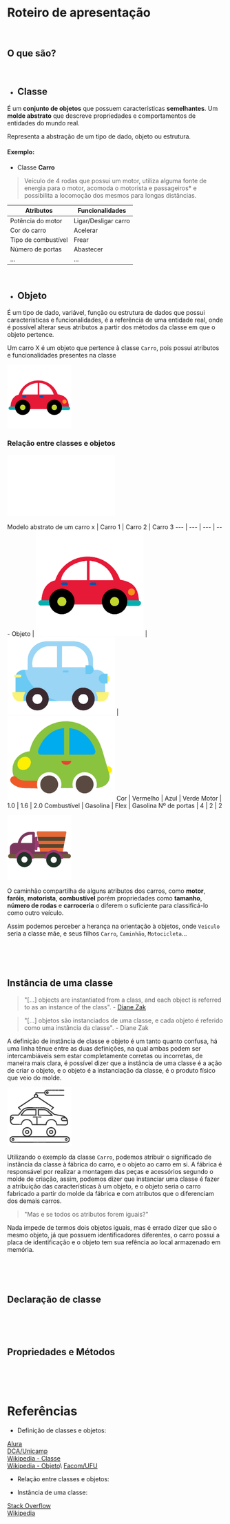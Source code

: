 # Roteiro de apresentação
<br>

## O que são?
<br>

- ## Classe
É um **conjunto de objetos** que possuem características **semelhantes**.
Um **molde abstrato** que descreve propriedades e comportamentos de entidades do mundo real.

Representa a abstração de um tipo de dado, objeto ou estrutura.

#### Exemplo:
- Classe **Carro**
> Veículo de 4 rodas que possui um motor, utiliza alguma fonte de
> energia para o motor, acomoda o motorista e passageiros* e possibilita
> a locomoção dos mesmos para longas distâncias.

**Atributos**       | **Funcionalidades**
---                 | ---
Potência do motor	| Ligar/Desligar carro
Cor do carro 		| Acelerar
Tipo de combustível	| Frear
Número de portas    | Abastecer
...                 | ...

<br>

- ## Objeto

É um tipo de dado, variável, função ou estrutura de dados que possui características e funcionalidades, é a referência de uma entidade real, onde é possível alterar seus atributos a partir dos métodos da classe em que o objeto pertence.

Um carro X é um objeto que pertence à classe `Carro`, pois possui atributos e funcionalidades presentes na classe

<img src="https://github.com/marlonangeli/pesquisa_poo-classes_e_objetos/blob/main/imagens/carro_vermelho.png" width=150x>

<br>

### Relação entre classes e objetos

<img src="https://github.com/marlonangeli/pesquisa_poo-classes_e_objetos/blob/main/imagens/class-carro.png" width=250x>

Modelo abstrato de um carro
x | Carro 1 | Carro 2 | Carro 3
--- | --- | --- | ---
Objeto | <img src="https://github.com/marlonangeli/pesquisa_poo-classes_e_objetos/blob/main/imagens/carro_vermelho.png" width=250x> | <img src="https://github.com/marlonangeli/pesquisa_poo-classes_e_objetos/blob/main/imagens/carro_azul.png" width=250x> | <img src="https://github.com/marlonangeli/pesquisa_poo-classes_e_objetos/blob/main/imagens/carro_verde.png" width=250x>
Cor | Vermelho | Azul | Verde
Motor | 1.0 | 1.6 | 2.0
Combustível | Gasolina | Flex | Gasolina
Nº de portas | 4 | 2 | 2


<img src="https://github.com/marlonangeli/pesquisa_poo-classes_e_objetos/blob/main/imagens/caminhao.png" width=150x>

O caminhão compartilha de alguns atributos dos carros, como **motor**, **faróis**, **motorista**, **combustível** porém propriedades como **tamanho**, **número de rodas** e **carroceria** o diferem o suficiente para classificá-lo como outro veículo.

Assim podemos perceber a herança na orientação à objetos, onde `Veiculo` seria a classe mãe, e seus filhos `Carro`, `Caminhão`, `Motocicleta`...

<br><br><br>

## Instância de uma classe

>"[...] objects are instantiated from a class, and each object is referred to as an instance of the class". - [Diane Zak](https://books.google.com.br/books?id=o_q5BwAAQBAJ&pg=PA552&dq=OOP%20instance%20terminology&hl=pt-BR&sa=X&redir_esc=y#v=onepage&q=OOP%20instance%20terminology&f=false)

>"[...] objetos são instanciados de uma classe, e cada objeto é referido como uma instância da classe". - Diane Zak

A definição de instância de classe e objeto é um tanto quanto confusa, há uma linha tênue entre as duas definições, na qual ambas podem ser intercambiáveis sem estar completamente corretas ou incorretas, de maneira mais clara, é possível dizer que a instância de uma classe é a ação de criar o objeto, e o objeto é a instanciação da classe, é o produto físico que veio do molde.

<img src="https://github.com/marlonangeli/pesquisa_poo-classes_e_objetos/blob/main/imagens/instancia_carro.png" width=150x>

Utilizando o exemplo da classe `Carro`, podemos atribuir o significado de instância da classe à fábrica do carro, e o objeto ao carro em si. A fábrica é responsável por realizar a montagem das peças e acessórios segundo o molde de criação, assim, podemos dizer que instanciar uma classe é fazer a atribuição das características à um objeto, e o objeto seria o carro fabricado a partir do molde da fábrica e com atributos que o diferenciam dos demais carros.

> "Mas e se todos os atributos forem iguais?"

Nada impede de termos dois objetos iguais, mas é errado dizer que são o mesmo objeto, já que possuem identificadores diferentes, o carro possui a placa de identificação e o objeto tem sua refência ao local armazenado em memória.

<br><br><br>

## Declaração de classe

<br><br><br>

## Propriedades e Métodos

<br><br><br>

# Referências
- Definição de classes e objetos:

[Alura](https://www.alura.com.br/artigos/poo-programacao-orientada-a-objetos?gclid=Cj0KCQjw8vqGBhC_ARIsADMSd1DKHbAbBqeFu9Imi7Rl_vl6o8CZKuDUyvs9L8iyFZ_naxn91V52FUkaAnmcEALw_wcB)\
[DCA/Unicamp](https://www.dca.fee.unicamp.br/cursos/PooJava/classes/conceito.html)\
[Wikipedia - Classe](https://pt.wikipedia.org/wiki/Classe_(programa%C3%A7%C3%A3o))\
[Wikipedia - Objeto](https://pt.wikipedia.org/wiki/Objeto_(ci%C3%AAncia_da_computa%C3%A7%C3%A3o))\
[Facom/UFU](http://www.facom.ufu.br/~elaine/disc/POO/Aula3-POO-ConceitosBasicos.pdf)

- Relação entre classes e objetos:

- Instância de uma classe:

[Stack Overflow](https://pt.stackoverflow.com/questions/192233/diferen%C3%A7a-entre-objeto-e-inst%C3%A2ncia)\
[Wikipedia](https://pt.wikipedia.org/wiki/Inst%C3%A2ncia_(ci%C3%AAncia_da_computa%C3%A7%C3%A3o))
